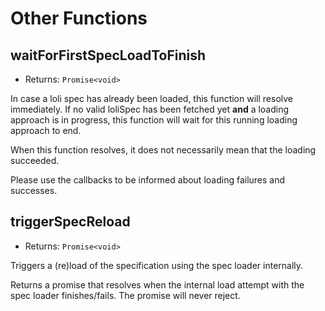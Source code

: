 # Other Functions

## waitForFirstSpecLoadToFinish

- Returns: `Promise<void>`

In case a loli spec has already been loaded, this function will
resolve immediately. If no valid loliSpec has been fetched yet
**and** a loading approach is in progress, this function will wait
for this running loading approach to end.

When this function resolves, it does not necessarily mean that
the loading succeeded.

Please use the callbacks to be informed about loading failures and successes.

## triggerSpecReload

- Returns: `Promise<void>`

Triggers a (re)load of the specification using the spec loader
internally.

Returns a promise that resolves when the internal load attempt
with the spec loader finishes/fails. The promise will never reject.
